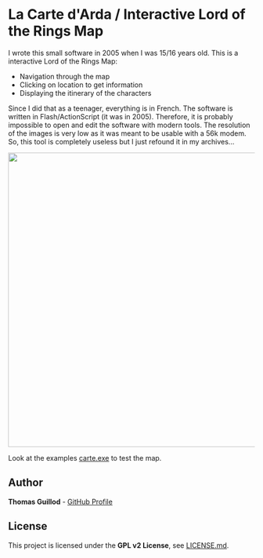 # La Carte d'Arda / Interactive Lord of the Rings Map

I wrote this small software in 2005 when I was 15/16 years old. This is a interactive Lord of the Rings Map:
* Navigation through the map
* Clicking on location to get information
* Displaying the itinerary of the characters

Since I did that as a teenager, everything is in French.
The software is written in Flash/ActionScript (it was in 2005).
Therefore, it is probably impossible to open and edit the software with modern tools.
The resolution of the images is very low as it was meant to be usable with a 56k modem.
So, this tool is completely useless but I just refound it in my archives...

<p float="middle">
    <img src="screenshot.png.png" width="600">
</p>

Look at the examples [carte.exe](carte.exe) to test the map.

## Author

**Thomas Guillod** - [GitHub Profile](https://github.com/otvam)

## License

This project is licensed under the **GPL v2 License**, see [LICENSE.md](LICENSE.md).
